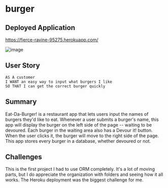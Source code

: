 # burger

## Deployed Application
https://fierce-ravine-95275.herokuapp.com/

![image](https://user-images.githubusercontent.com/63322716/84605351-9652da00-ae6a-11ea-83c3-39db317d027b.png)

## User Story
```
AS A customer
I WANT an easy way to input what burgers I like
SO THAT I can get the correct burger quickly
```

## Summary
Eat-Da-Burger! is a restaurant app that lets users input the names of burgers they'd like to eat. Whenever a user submits a burger's name, this app will display the burger on the left side of the page -- waiting to be devoured.
Each burger in the waiting area also has a Devour it! button. When the user clicks it, the burger will move to the right side of the page.
This app stores every burger in a database, whether devoured or not.

## Challenges
This is the first project I had to use ORM completely. It's a lot of moving parts, but I do appreciate the organization with folders and seeing how it all works. The Heroku deployment was the biggest challenge for me.


